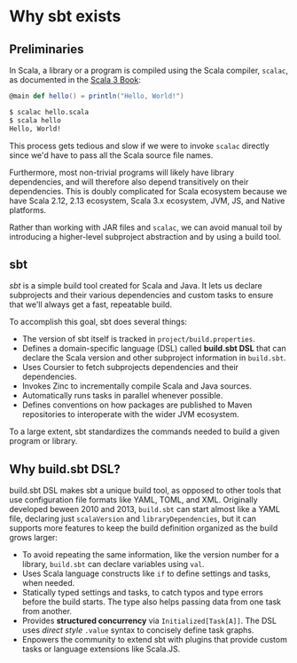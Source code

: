 Why sbt exists
==============

Preliminaries
-------------

In Scala, a library or a program is compiled using the Scala compiler, `scalac`, as documented in the [Scala 3 Book](https://docs.scala-lang.org/scala3/book/taste-hello-world.html):

```scala
@main def hello() = println("Hello, World!")
```

```bash
$ scalac hello.scala
$ scala hello
Hello, World!
```

This process gets tedious and slow if we were to invoke `scalac` directly since we'd have to pass all the Scala source file names.

Furthermore, most non-trivial programs will likely have library dependencies, and will therefore also depend transitively on their dependencies.
This is doubly complicated for Scala ecosystem because we have Scala 2.12, 2.13 ecosystem, Scala 3.x ecosystem, JVM, JS, and Native platforms.

Rather than working with JAR files and `scalac`, we can avoid manual toil by introducing a higher-level subproject abstraction and by using a build tool.

sbt
---

*sbt* is a simple build tool created for Scala and Java.
It lets us declare subprojects and their various dependencies and custom tasks to ensure that we'll always get a fast, repeatable build.

To accomplish this goal, sbt does several things:

- The version of sbt itself is tracked in `project/build.properties`.
- Defines a domain-specific language (DSL) called **build.sbt DSL** that can declare the Scala version and other subproject information in `build.sbt`.
- Uses Coursier to fetch subprojects dependencies and their dependencies.
- Invokes Zinc to incrementally compile Scala and Java sources.
- Automatically runs tasks in parallel whenever possible.
- Defines conventions on how packages are published to Maven repositories to interoperate with the wider JVM ecosystem.

To a large extent, sbt standardizes the commands needed to build a given program or library.

Why build.sbt DSL?
------------------

build.sbt DSL makes sbt a unique build tool,
as opposed to other tools that use configuration file formats like YAML, TOML, and XML.
Originally developed beween 2010 and 2013, `build.sbt` can start almost like a YAML file, declaring just `scalaVersion` and `libraryDependencies`,
but it can supports more features to keep the build definition organized as the build grows larger:

- To avoid repeating the same information, like the version number for a library, `build.sbt` can declare variables using `val`.
- Uses Scala language constructs like `if` to define settings and tasks, when needed.
- Statically typed settings and tasks, to catch typos and type errors before the build starts. The type also helps passing data from one task from another.
- Provides **structured concurrency** via `Initialized[Task[A]]`. The DSL uses *direct style* `.value` syntax to concisely define task graphs.
- Enpowers the community to extend sbt with plugins that provide custom tasks or language extensions like Scala.JS.
